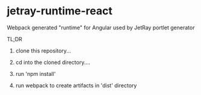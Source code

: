 # jetray-runtime-react
Webpack generated "runtime" for Angular used by JetRay portlet generator

TL;DR

1. clone this repository...

2. cd into the cloned directory....

3. run 'npm install'

4. run webpack to create artifacts in 'dist' directory


